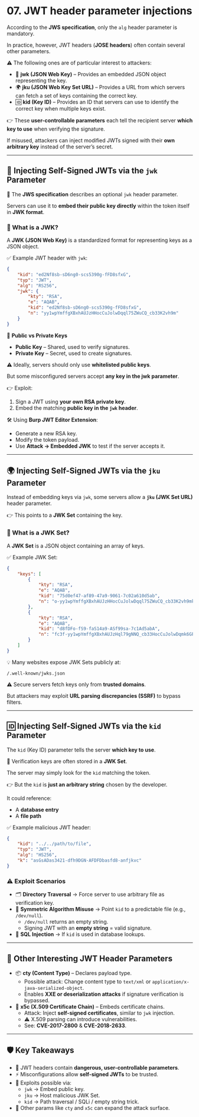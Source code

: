 # 07. JWT header parameter injections

According to the **JWS specification**, only the `alg` header parameter is mandatory.

In practice, however, JWT headers (**JOSE headers**) often contain several other parameters.

⚠️ The following ones are of particular interest to attackers:

- 🔐 **jwk (JSON Web Key)** – Provides an embedded JSON object representing the key.
- 🌍 **jku (JSON Web Key Set URL)** – Provides a URL from which servers can fetch a set of keys containing the correct key.
- 🆔 **kid (Key ID)** – Provides an ID that servers can use to identify the correct key when multiple keys exist.

👉 These **user-controllable parameters** each tell the recipient server **which key to use** when verifying the signature.

If misused, attackers can inject modified JWTs signed with their **own arbitrary key** instead of the server’s secret.

---

## 🔐 Injecting Self-Signed JWTs via the `jwk` Parameter

📜 The **JWS specification** describes an optional `jwk` header parameter.

Servers can use it to **embed their public key directly** within the token itself in **JWK format**.

### 🧩 What is a JWK?

A **JWK (JSON Web Key)** is a standardized format for representing keys as a JSON object.

✅ Example JWT header with `jwk`:

```json
{
    "kid": "ed2Nf8sb-sD6ng0-scs5390g-fFD8sfxG",
    "typ": "JWT",
    "alg": "RS256",
    "jwk": {
        "kty": "RSA",
        "e": "AQAB",
        "kid": "ed2Nf8sb-sD6ng0-scs5390g-fFD8sfxG",
        "n": "yy1wpYmffgXBxhAUJzHHocCuJolwDqql75ZWuCQ_cb33K2vh9m"
    }
}

```

🔑 **Public vs Private Keys**

- **Public Key** – Shared, used to verify signatures.
- **Private Key** – Secret, used to create signatures.

⚠️ Ideally, servers should only use **whitelisted public keys**.

But some misconfigured servers accept **any key in the jwk parameter**.

👉 Exploit:

1. Sign a JWT using **your own RSA private key**.
2. Embed the matching **public key in the `jwk` header**.

🛠️ Using **Burp JWT Editor Extension**:

- Generate a new RSA key.
- Modify the token payload.
- Use **Attack → Embedded JWK** to test if the server accepts it.

---

## 🌍 Injecting Self-Signed JWTs via the `jku` Parameter

Instead of embedding keys via `jwk`, some servers allow a **`jku` (JWK Set URL)** header parameter.

👉 This points to a **JWK Set** containing the key.

### 🧩 What is a JWK Set?

A **JWK Set** is a JSON object containing an array of keys.

✅ Example JWK Set:

```json
{
    "keys": [
        {
            "kty": "RSA",
            "e": "AQAB",
            "kid": "75d0ef47-af89-47a9-9061-7c02a610d5ab",
            "n": "o-yy1wpYmffgXBxhAUJzHHocCuJolwDqql75ZWuCQ_cb33K2vh9mk6GPM9gNN4Y_qTVX67WhsN3JvaFYw-fhvsWQ"
        },
        {
            "kty": "RSA",
            "e": "AQAB",
            "kid": "d8fDFo-fS9-faS14a9-ASf99sa-7c1Ad5abA",
            "n": "fc3f-yy1wpYmffgXBxhAUJzHql79gNNQ_cb33HocCuJolwDqmk6GPM4Y_qTVX67WhsN3JvaFYw-dfg6DH-asAScw"
        }
    ]
}

```

💡 Many websites expose JWK Sets publicly at:

```
/.well-known/jwks.json

```

⚠️ Secure servers fetch keys only from **trusted domains**.

But attackers may exploit **URL parsing discrepancies (SSRF)** to bypass filters.

---

## 🆔 Injecting Self-Signed JWTs via the `kid` Parameter

The `kid` (Key ID) parameter tells the server **which key to use**.

📂 Verification keys are often stored in a **JWK Set**.

The server may simply look for the `kid` matching the token.

👉 But the `kid` is **just an arbitrary string** chosen by the developer.

It could reference:

- A **database entry**
- A **file path**

✅ Example malicious JWT header:

```json
{
    "kid": "../../path/to/file",
    "typ": "JWT",
    "alg": "HS256",
    "k": "asGsADas3421-dfh9DGN-AFDFDbasfd8-anfjkvc"
}

```

### ⚠️ Exploit Scenarios

- 🗂️ **Directory Traversal** → Force server to use arbitrary file as verification key.
- 🔄 **Symmetric Algorithm Misuse** → Point `kid` to a predictable file (e.g., `/dev/null`).
    - `/dev/null` returns an empty string.
    - Signing JWT with an **empty string** = valid signature.
- 💉 **SQL Injection** → If `kid` is used in database lookups.

---

## 🧩 Other Interesting JWT Header Parameters

- 📦 **cty (Content Type)** – Declares payload type.
    - Possible attack: Change content type to `text/xml` or `application/x-java-serialized-object`.
    - Enables **XXE or deserialization attacks** if signature verification is bypassed.
- 📜 **x5c (X.509 Certificate Chain)** – Embeds certificate chains.
    - Attack: Inject **self-signed certificates**, similar to `jwk` injection.
    - ⚠️ X.509 parsing can introduce vulnerabilities.
    - See: **CVE-2017-2800** & **CVE-2018-2633**.

---

## 🛡️ Key Takeaways

- 🔑 JWT headers contain **dangerous, user-controllable parameters**.
- ⚡ Misconfigurations allow **self-signed JWTs** to be trusted.
- 🚨 Exploits possible via:
    - `jwk` → Embed public key.
    - `jku` → Host malicious JWK Set.
    - `kid` → Path traversal / SQLi / empty string trick.
- 🧨 Other params like `cty` and `x5c` can expand the attack surface.